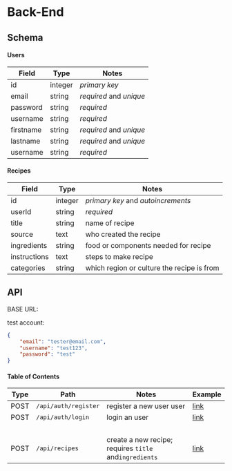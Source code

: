 # Back-End

## Schema

#### Users

| Field     | Type    | Notes                   |
| --------- | ------- | ----------------------- |
| id        | integer | _primary key_           |
| email     | string  | _required_ and _unique_ |
| password  | string  | _required_              |
| username  | string  | _required_              |
| firstname | string  | _required_ and _unique_ |
| lastname  | string  | _required_ and _unique_ |
| username  | string  | _required_              |

#### Recipes

| Field        | Type    | Notes                                      |
| ------------ | ------- | ------------------------------------------ |
| id           | integer | _primary key_ and _autoincrements_         |
| userId       | string  | _required_                                 |
| title        | string  | name of recipe                             |
| source       | text    | who created the recipe                     |
| ingredients  | string  | food or components needed for recipe       |
| instructions | text    | steps to make recipe                       |
| categories   | string  | which region or culture the recipe is from |

## API

BASE URL:

test account:

```json
{
	"email": "tester@email.com",
	"username": "test123",
	"password": "test"
}
```

#### Table of Contents

| Type   | Path                 | Notes                                                  | Example                       |
| ------ | -------------------- | ------------------------------------------------------ | ----------------------------- |
| POST   | `/api/auth/register` | register a new user user                               | [link](#post-apiauthregister) |
| POST   | `/api/auth/login`    | login an user                                          | [link](#post-apiauthlogin)    |
| &nbsp; |                      |                                                        |                               |
| POST   | `/api/recipes`       | create a new recipe; requires `title` and`ingredients` | [link](#post-apirecipes)      |

